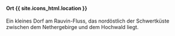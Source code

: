 ---
---
#### Ort  {{ site.icons_html.location }}

Ein kleines Dorf am Rauvin-Fluss, das nordöstlich der Schwertküste zwischen dem Nethergebirge und dem Hochwald liegt.
